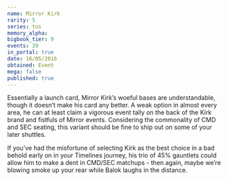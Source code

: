 ```yaml
---
name: Mirror Kirk
rarity: 5
series: tos
memory_alpha:
bigbook_tier: 9
events: 39
in_portal: true
date: 16/05/2016
obtained: Event
mega: false
published: true
---
```


Essentially a launch card, Mirror Kirk’s woeful bases are understandable, though it doesn’t make his card any better. A weak option in almost every area, he can at least claim a vigorous event tally on the back of the Kirk brand and fistfuls of Mirror events. Considering the commonality of CMD and SEC seating, this variant should be fine to ship out on some of your later shuttles.

If you’ve had the misfortune of selecting Kirk as the best choice in a bad behold early on in your Timelines journey, his trio of 45% gauntlets could allow him to make a dent in CMD/SEC matchups - then again, maybe we’re blowing smoke up your rear while Balok laughs in the distance.
